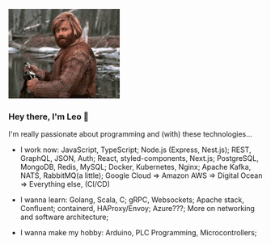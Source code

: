 ![github profile gif](https://github.com/leawn/leawn/blob/main/hey.gif?raw=true)

### Hey there, I'm Leo 👋

I'm really passionate about programming and (with) these technologies...

- I work now:
    JavaScript, TypeScript;
    Node.js (Express, Nest.js);
    REST, GraphQL, JSON, Auth;
    React, styled-components, Next.js;
    PostgreSQL, MongoDB, Redis, MySQL;
    Docker, Kubernetes, Nginx;
    Apache Kafka, NATS, RabbitMQ(a little);
    Google Cloud => Amazon AWS => Digital Ocean => Everything else, (CI/CD)

- I wanna learn:
    Golang, Scala, C;
    gRPC, Websockets;
    Apache stack, Confluent;
    containerd, HAProxy/Envoy;
    Azure???;
    More on networking and software architecture;

- I wanna make my hobby:
    Arduino, PLC Programming, Microcontrollers;


